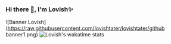 ### Hi there 👋, I'm Lovish✨
![Banner Lovish](https://raw.githubusercontent.com/lovishtater/lovishtater/github banner1.png)
![Lovish's wakatime stats](https://github-readme-stats.vercel.app/api?username=lovishtater&show_icons=true&hide=issues&hide_border=true)
<!--
**lovishtater/lovishtater** is a ✨ _special_ ✨ repository because its `README.md` (this file) appears on your GitHub profile.

Here are some ideas to get you started:

- 🔭 I’m currently working on ...
- 🌱 I’m currently learning ...
- 👯 I’m looking to collaborate on ...
- 🤔 I’m looking for help with ...
- 💬 Ask me about ...
- 📫 How to reach me: ...
- 😄 Pronouns: ...
- ⚡ Fun fact: ...
-->
